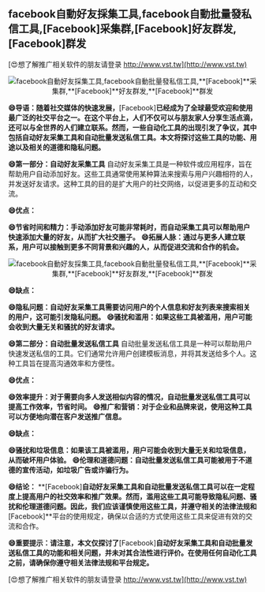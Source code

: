 ## **facebook自動好友採集工具,facebook自動批量發私信工具,**[Facebook]**采集群,**[Facebook]**好友群发,**[Facebook]**群发**

[😍想了解推广相关软件的朋友请登录 http://www.vst.tw](http://www.vst.tw)

 <center><img src="https://vst.tw/MP4/tuiguang/png/2.png" alt="facebook自動好友採集工具,facebook自動批量發私信工具,**[Facebook]**采集群,**[Facebook]**好友群发,**[Facebook]**群发"></center>

**😄导语：随着社交媒体的快速发展，**[Facebook]**已经成为了全球最受欢迎和使用最广泛的社交平台之一。在这个平台上，人们不仅可以与朋友家人分享生活点滴，还可以与全世界的人们建立联系。然而，一些自动化工具的出现引发了争议，其中包括自动好友采集工具和自动批量发送私信工具。本文将探讨这些工具的功能、用途以及相关的道德和隐私问题。**

**😄第一部分：自动好友采集工具**
自动好友采集工具是一种软件或应用程序，旨在帮助用户自动添加好友。这些工具通常使用某种算法来搜索与用户兴趣相符的人，并发送好友请求。这种工具的目的是扩大用户的社交网络，以促进更多的互动和交流。

**😄优点：**

**😄节省时间和精力：手动添加好友可能非常耗时，而自动采集工具可以帮助用户快速添加大量的好友，从而扩大社交圈子。**
**😄拓展人脉：通过与更多人建立联系，用户可以接触到更多不同背景和兴趣的人，从而促进交流和合作的机会。**

 <center><img src="https://vst.tw/MP4/tuiguang/png/0.png" alt="facebook自動好友採集工具,facebook自動批量發私信工具,**[Facebook]**采集群,**[Facebook]**好友群发,**[Facebook]**群发"></center>

**😄缺点：**

**😄隐私问题：自动好友采集工具需要访问用户的个人信息和好友列表来搜索相关的用户，这可能引发隐私问题。**
**😄骚扰和滥用：如果这些工具被滥用，用户可能会收到大量无关和骚扰的好友请求。**

**😄第二部分：自动批量发送私信工具**
自动批量发送私信工具是一种可以帮助用户快速发送私信的工具。它们通常允许用户创建模板消息，并将其发送给多个人。这种工具旨在提高沟通效率和方便性。

**😄优点：**

**😄效率提升：对于需要向多人发送相似内容的情况，自动批量发送私信工具可以提高工作效率，节省时间。**
**😄推广和营销：对于企业和品牌来说，使用这种工具可以方便地向潜在客户发送推广信息。**

**😄缺点：**

**😄骚扰和垃圾信息：如果该工具被滥用，用户可能会收到大量无关和垃圾信息，从而破坏用户体验。**
**😄伦理和道德问题：自动批量发送私信工具可能被用于不道德的宣传活动，如垃圾广告或诈骗行为。**

**😄结论：**
**[Facebook]**自动好友采集工具和自动批量发送私信工具可以在一定程度上提高用户的社交效率和推广效果。然而，滥用这些工具可能导致隐私问题、骚扰和伦理道德问题。因此，我们应该谨慎使用这些工具，并遵守相关的法律法规和**[Facebook]**平台的使用规定，确保以合适的方式使用这些工具来促进有效的交流和合作。

**😄重要提示：请注意，本文仅探讨了**[Facebook]**自动好友采集工具和自动批量发送私信工具的功能和相关问题，并未对其合法性进行评价。在使用任何自动化工具之前，请确保你遵守相关法律法规和平台规定。**

[😍想了解推广相关软件的朋友请登录 http://www.vst.tw](http://www.vst.tw)



